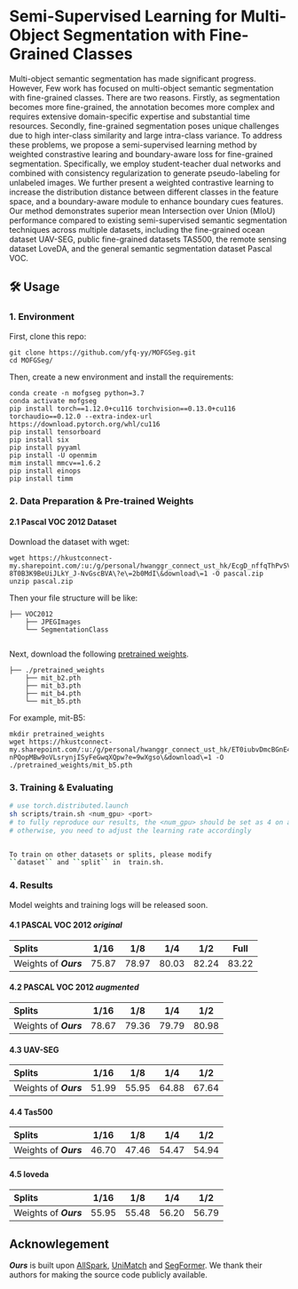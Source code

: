 #  Semi-Supervised Learning for Multi-Object Segmentation with  Fine-Grained Classes



Multi-object semantic segmentation has made significant progress. However, Few work has focused on multi-object semantic segmentation with fine-grained classes. There are two reasons. Firstly, as segmentation becomes more fine-grained, the annotation becomes more complex and requires extensive domain-specific expertise and substantial time resources. Secondly, fine-grained segmentation poses unique challenges due to high inter-class similarity and large intra-class variance. To address these problems, we propose a semi-supervised learning method by weighted constrastive learing and boundary-aware loss for fine-grained segmentation. Specifically, we employ student-teacher dual networks and combined with consistency regularization to generate pseudo-labeling for unlabeled images. We further present a weighted contrastive learning to increase the distribution distance between different classes in the feature space, and a boundary-aware module to enhance boundary cues features. Our method demonstrates superior mean Intersection over Union (MIoU) performance compared to existing semi-supervised semantic segmentation techniques across multiple datasets, including the fine-grained ocean dataset UAV-SEG, public fine-grained datasets TAS500, the remote sensing dataset LoveDA, and the general semantic segmentation dataset Pascal VOC.


## 🛠️ Usage

### 1. Environment

First, clone this repo:

```shell
git clone https://github.com/yfq-yy/MOFGSeg.git
cd MOFGSeg/
```

Then, create a new environment and install the requirements:
```shell
conda create -n mofgseg python=3.7
conda activate mofgseg
pip install torch==1.12.0+cu116 torchvision==0.13.0+cu116 torchaudio==0.12.0 --extra-index-url https://download.pytorch.org/whl/cu116
pip install tensorboard
pip install six
pip install pyyaml
pip install -U openmim
mim install mmcv==1.6.2
pip install einops
pip install timm
```

### 2. Data Preparation & Pre-trained Weights

#### 2.1 Pascal VOC 2012 Dataset
Download the dataset with wget:
```shell
wget https://hkustconnect-my.sharepoint.com/:u:/g/personal/hwanggr_connect_ust_hk/EcgD_nffqThPvSVXQz6-8T0B3K9BeUiJLkY_J-NvGscBVA\?e\=2b0MdI\&download\=1 -O pascal.zip
unzip pascal.zip
```
Then your file structure will be like:

```
├── VOC2012
    ├── JPEGImages
    └── SegmentationClass
    
```

Next, download the following [pretrained weights](https://hkustconnect-my.sharepoint.com/:f:/g/personal/hwanggr_connect_ust_hk/Eobv9tk6a6RJqGXEDm2D_TcB2mEn4r2-BLDkotZHkd2l6w?e=fJBy7v).
```
├── ./pretrained_weights
    ├── mit_b2.pth
    ├── mit_b3.pth
    ├── mit_b4.pth
    └── mit_b5.pth
```

For example, mit-B5:
```shell
mkdir pretrained_weights
wget https://hkustconnect-my.sharepoint.com/:u:/g/personal/hwanggr_connect_ust_hk/ET0iubvDmcBGnE43-nPQopMBw9oVLsrynjISyFeGwqXQpw?e=9wXgso\&download\=1 -O ./pretrained_weights/mit_b5.pth
```


### 3. Training & Evaluating

```bash
# use torch.distributed.launch
sh scripts/train.sh <num_gpu> <port>
# to fully reproduce our results, the <num_gpu> should be set as 4 on all three datasets
# otherwise, you need to adjust the learning rate accordingly


To train on other datasets or splits, please modify
``dataset`` and ``split`` in  train.sh.

```

### 4. Results

Model weights and training logs will be released soon.

#### 4.1 PASCAL VOC 2012 _original_

| Splits | 1/16 | 1/8  | 1/4 | 1/2 | Full |
| :- | - | - | - | - | - |
| Weights of _**Ours**_ | 75.87 | 78.97 | 80.03 | 82.24 | 83.22 |

#### 4.2 PASCAL VOC 2012 _augmented_

| Splits | 1/16 | 1/8  | 1/4 | 1/2 |
| :- | - | - | - | - |
| Weights of _**Ours**_ | 78.67 | 79.36 | 79.79 | 80.98 |

#### 4.3 UAV-SEG

| Splits | 1/16 | 1/8  | 1/4 | 1/2 |
| :- | - | - | - | - |
| Weights of _**Ours**_ | 51.99 | 55.95 | 64.88 | 67.64 |

#### 4.4 Tas500

| Splits | 1/16 | 1/8  | 1/4 | 1/2 |
| :- | - | - | - | - |
| Weights of _**Ours**_ | 46.70 | 47.46 | 54.47 | 54.94 |

#### 4.5 loveda

| Splits | 1/16 | 1/8  | 1/4 | 1/2 |
| :- | - | - | - | - |
| Weights of _**Ours**_ | 55.95 | 55.48 | 56.20 | 56.79 |



## Acknowlegement
_**Ours**_ is built upon [AllSpark](https://github.com/xmed-lab/AllSpark.git), [UniMatch](https://github.com/LiheYoung/UniMatch) and [SegFormer](https://github.com/NVlabs/SegFormer). We thank their authors for making the source code publicly available.



